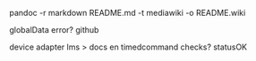 pandoc -r markdown README.md -t mediawiki -o README.wiki

globalData error? github

device adapter lms > docs en timedcommand checks?
statusOK
